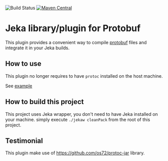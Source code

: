 ![Build Status](https://github.com/jerkar/protobuf-plugin/actions/workflows/push-master.yml/badge.svg)
[![Maven Central](https://maven-badges.herokuapp.com/maven-central/dev.jeka/protobuf-plugin/badge.svg)](https://maven-badges.herokuapp.com/maven-central/dev.jeka/protobuf-plugin) <br/>

# Jeka library/plugin for Protobuf

This plugin provides a convenient way to compile [protobuf](https://developers.google.com/protocol-buffers/) files and 
integrate it in your Jeka builds.

## How to use
 
This plugin no longer requires to have `protoc` installed on the host machine.

See [example](./dev.jeka.plugins.protobuf-sample)

## How to build this project

This project uses Jeka wrapper, you don't need to have Jeka installed on your machine. simply execute `./jekaw cleanPack`
from the root of this project.

## Testimonial

This plugin make use of https://github.com/os72/protoc-jar library.


